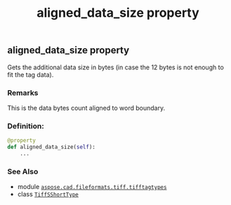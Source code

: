 ﻿---
title: aligned_data_size property
second_title: Aspose.CAD for Python via .NET API References
description: 
type: docs
weight: 80
url: /aspose.cad.fileformats.tiff.tifftagtypes/tiffsshorttype/aligned_data_size/
is_root: false
---

## aligned_data_size property


Gets the additional data size in bytes (in case the 12 bytes is not enough to fit the tag data).

### Remarks 


This is the data bytes count aligned to word boundary.
### Definition:
```python
@property
def aligned_data_size(self):
    ...
```

### See Also
* module [`aspose.cad.fileformats.tiff.tifftagtypes`](../../)
* class [`TiffSShortType`](/cad/python-net/aspose.cad.fileformats.tiff.tifftagtypes/tiffsshorttype)
